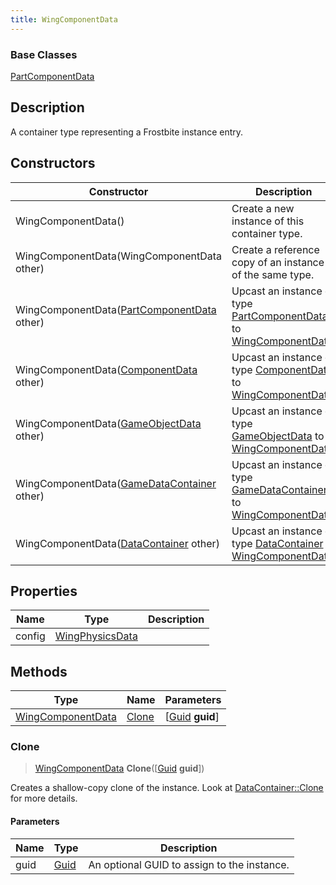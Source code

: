 ```yaml
---
title: WingComponentData
---
```

### Base Classes

[PartComponentData](PartComponentData)

## Description

A container type representing a Frostbite instance entry.

## Constructors

| Constructor                                                                  | Description                                                                                                               |
| ---------------------------------------------------------------------------- | ------------------------------------------------------------------------------------------------------------------------- |
| WingComponentData()                                                          | Create a new instance of this container type.                                                                             |
| WingComponentData(WingComponentData other)                                   | Create a reference copy of an instance of the same type.                                                                  |
| WingComponentData([PartComponentData](PartComponentData) other)              | Upcast an instance of type [PartComponentData](PartComponentData) to [WingComponentData](WingComponentData).              |
| WingComponentData([ComponentData](ComponentData) other)                      | Upcast an instance of type [ComponentData](ComponentData) to [WingComponentData](WingComponentData).                      |
| WingComponentData([GameObjectData](GameObjectData) other)                    | Upcast an instance of type [GameObjectData](GameObjectData) to [WingComponentData](WingComponentData).                    |
| WingComponentData([GameDataContainer](GameDataContainer) other)              | Upcast an instance of type [GameDataContainer](GameDataContainer) to [WingComponentData](WingComponentData).              |
| WingComponentData([DataContainer](/vext/ref/shared/class/datacontainer) other) | Upcast an instance of type [DataContainer](/vext/ref/shared/class/datacontainer) to [WingComponentData](WingComponentData). |

## Properties

| Name   | Type                               | Description |
| ------ | ---------------------------------- | ----------- |
| config | [WingPhysicsData](WingPhysicsData) |             |

## Methods

| Type                                   | Name            | Parameters                                     |
| -------------------------------------- | --------------- | ---------------------------------------------- |
| [WingComponentData](WingComponentData) | [Clone](#clone) | \[[Guid](/vext/ref/shared/class/guid) **guid**\] |

### Clone

> [WingComponentData](WingComponentData) **Clone**(\[[Guid](/vext/ref/shared/class/guid) **guid**\])

Creates a shallow-copy clone of the instance. Look at [DataContainer::Clone](/vext/ref/shared/class/datacontainer#clone) for more details.

#### Parameters

| Name | Type         | Description                                 |
| ---- | ------------ | ------------------------------------------- |
| guid | [Guid](Guid) | An optional GUID to assign to the instance. |
